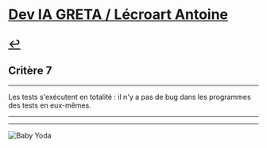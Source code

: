 
# [Dev IA GRETA / Lécroart Antoine](https://github.com/Dev-IA-2024/antoine.lecroart)

[↩️](..)
---

## Critère 7

---

Les tests s'exécutent en totalité : il n'y a pas de bug dans les programmes des tests en eux-mêmes.

---
---
![Baby Yoda](https://images3.alphacoders.com/110/1108129.jpg)

